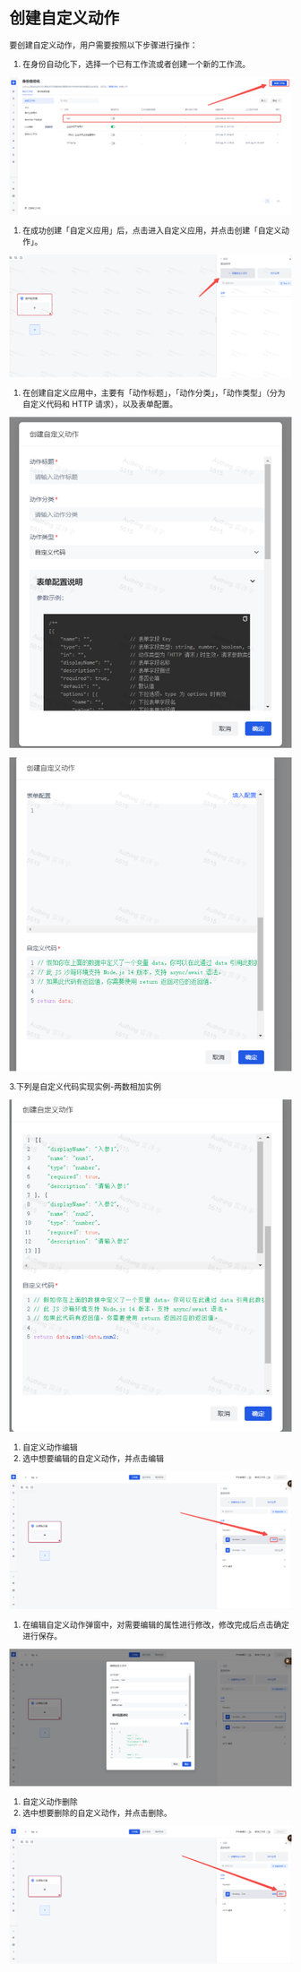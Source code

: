 # 创建自定义动作

要创建自定义动作，用户需要按照以下步骤进行操作：

1. 在身份自动化下，选择一个已有工作流或者创建一个新的工作流。

![](../../static/ZLTQbqTKKoFpsGxMllTcbrEunPf.png)

1. 在成功创建「自定义应用」后，点击进入自定义应用，并点击创建「自定义动作」。

![](../../static/LOOab1e9Wo96QbxijaAc0V4In0d.png)

1. 在创建自定义应用中，主要有「动作标题」，「动作分类」，「动作类型」（分为自定义代码和 HTTP 请求），以及表单配置。

![](../../static/Ig4Bbkh4no9vVwxHt2VcLnHFnog.png)

![](../../static/T849bmH3oosZthxtkrEcv1ron8f.png)

3.下列是自定义代码实现实例-两数相加实例

![](../../static/Wn1lbi65CoYIR4xaOLOcASehnpf.png)

1. 自定义动作编辑
2. 选中想要编辑的自定义动作，并点击编辑

![](../../static/FWrEb9852oyjgbx2VlRcUG5JnGg.png)

1. 在编辑自定义动作弹窗中，对需要编辑的属性进行修改，修改完成后点击确定进行保存。

![](../../static/FP9jbgcKQogvhCxCCFAcXcg3nQc.png)

1. 自定义动作删除
2. 选中想要删除的自定义动作，并点击删除。

![](../../static/WHbtbV74EopxHtxHYCCcwcp1nOC.png)
